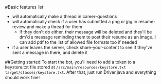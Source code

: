 #Basic features list

- will automatically make a thread in career-questions
- will automatically check if a user has submitted a png or jpg in resume-review and make a thread for them
    - If they don't do either, their message will be deleted and they'll be dm'd a message reminding them to post their resume as an image. I can add pdf to the list of allowed file formats too if needed
- if a user leaves the server, check share-your-content to see if they've sent a message in there, and delete it

##Getting started
To start the bot, you'll need to add a token to a keystore.txt file stored at `/src/main/resources/keystore.txt
target/classes/keystore.txt`. After that, just run Driver.java and everything should work fine! 